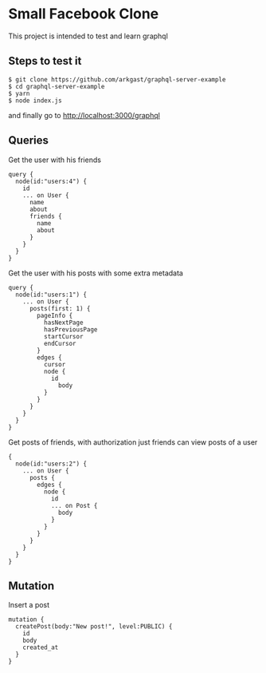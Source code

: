 # Small Facebook Clone

This project is intended to test and learn graphql

## Steps to test it

    $ git clone https://github.com/arkgast/graphql-server-example
    $ cd graphql-server-example
    $ yarn
    $ node index.js

and finally go to [http://localhost:3000/graphql](http://localhost:3000/graphql)

## Queries

Get the user with his friends

    query {
      node(id:"users:4") {
        id
        ... on User {
          name
          about
          friends {
            name
            about
          }
        }
      }
    }

Get the user with his posts with some extra metadata

    query {
      node(id:"users:1") {
        ... on User {
          posts(first: 1) {
            pageInfo {
              hasNextPage
              hasPreviousPage
              startCursor
              endCursor
            }
            edges {
              cursor
              node {
                id
                  body
              }
            }
          }
        }
      }
    }

Get posts of friends, with authorization just friends can view posts of a user

    {
      node(id:"users:2") {
        ... on User {
          posts {
            edges {
              node {
                id
                ... on Post {
                  body
                }
              }
            }
          }
        }
      }
    }

## Mutation

Insert a post

    mutation {
      createPost(body:"New post!", level:PUBLIC) {
        id
        body
        created_at
      }
    }
